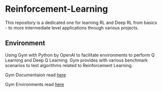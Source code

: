 # Reinforcement-Learning
This repository is a dedicated one for learning RL and Deep RL from basics - to more intermediate level applications through various projects.

## Environment
Using Gym with Python by OpenAI to facilitate environments to perform Q Learning and Deep Q Learning. Gym provides with various benchmark scenarios to test
algorithms related to Reinforcement Learning.

Gym Documentaion read [here](https://gym.openai.com/docs/)

Gym Environments read [here](https://gym.openai.com/envs/)

